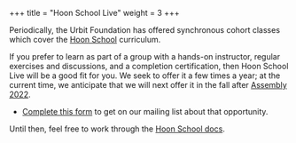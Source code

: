 +++
title = "Hoon School Live"
weight = 3
+++

Periodically, the Urbit Foundation has offered synchronous cohort classes which
cover the [Hoon School](/guides/core/hoon-school) curriculum.

If you prefer to learn as part of a group with a hands-on instructor, regular
exercises and discussions, and a completion certification, then Hoon School Live
will be a good fit for you.  We seek to offer it a few times a year; at the
current time, we anticipate that we will next offer it in the fall after
[Assembly 2022](https://assembly.urbit.org).

- [Complete this form](https://forms.gle/V1jKKEqcsayDx6Hi6) to get on our
  mailing list about that opportunity.

Until then, feel free to work through the [Hoon School
docs](/guides/core/hoon-school).

